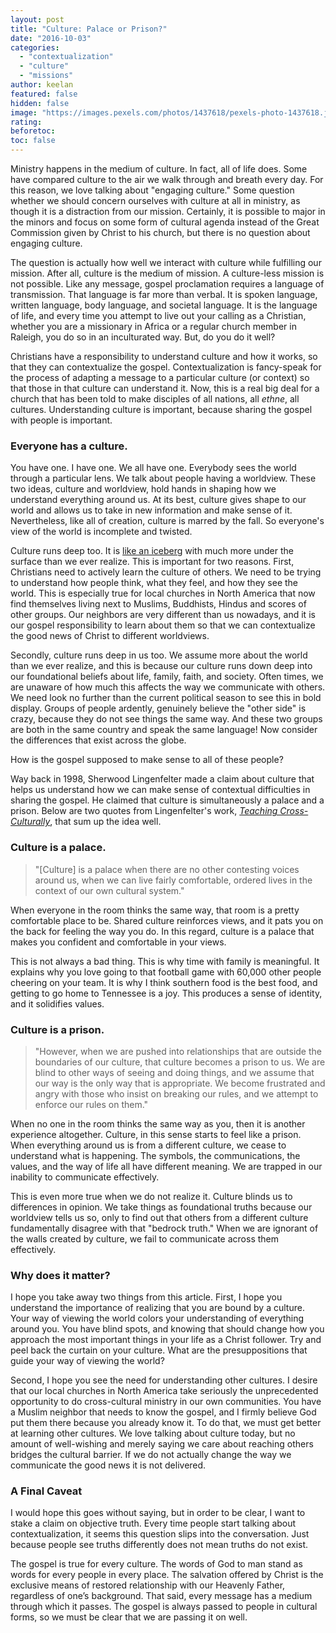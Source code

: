 ```yaml
---
layout: post
title: "Culture: Palace or Prison?"
date: "2016-10-03"
categories: 
  - "contextualization"
  - "culture"
  - "missions"
author: keelan
featured: false
hidden: false
image: "https://images.pexels.com/photos/1437618/pexels-photo-1437618.jpeg?auto=compress&cs=tinysrgb&w=1260&h=750&dpr=1"
rating:
beforetoc:
toc: false
---
```


Ministry happens in the medium of culture. In fact, all of life does. Some have compared culture to the air we walk through and breath every day. For this reason, we love talking about "engaging culture." Some question whether we should concern ourselves with culture at all in ministry, as though it is a distraction from our mission. Certainly, it is possible to major in the minors and focus on some form of cultural agenda instead of the Great Commission given by Christ to his church, but there is no question about engaging culture.

The question is actually how well we interact with culture while fulfilling our mission. After all, culture is the medium of mission. A culture-less mission is not possible. Like any message, gospel proclamation requires a language of transmission. That language is far more than verbal. It is spoken language, written language, body language, and societal language. It is the language of life, and every time you attempt to live out your calling as a Christian, whether you are a missionary in Africa or a regular church member in Raleigh, you do so in an inculturated way. But, do you do it well?

Christians have a responsibility to understand culture and how it works, so that they can contextualize the gospel. Contextualization is fancy-speak for the process of adapting a message to a particular culture (or context) so that those in that culture can understand it. Now, this is a real big deal for a church that has been told to make disciples of all nations, all _ethne_, all cultures. Understanding culture is important, because sharing the gospel with people is important.

### Everyone has a culture.

You have one. I have one. We all have one. Everybody sees the world through a particular lens. We talk about people having a worldview. These two ideas, culture and worldview, hold hands in shaping how we understand everything around us. At its best, culture gives shape to our world and allows us to take in new information and make sense of it. Nevertheless, like all of creation, culture is marred by the fall. So everyone's view of the world is incomplete and twisted.

Culture runs deep too. It is [like an iceberg](http://keelancook.com/2015/10/12/culture-is-like-an-iceberg-and-that-effects-your-ministry/) with much more under the surface than we ever realize. This is important for two reasons. First, Christians need to actively learn the culture of others. We need to be trying to understand how people think, what they feel, and how they see the world. This is especially true for local churches in North America that now find themselves living next to Muslims, Buddhists, Hindus and scores of other groups. Our neighbors are very different than us nowadays, and it is our gospel responsibility to learn about them so that we can contextualize the good news of Christ to different worldviews.

Secondly, culture runs deep in us too. We assume more about the world than we ever realize, and this is because our culture runs down deep into our foundational beliefs about life, family, faith, and society. Often times, we are unaware of how much this affects the way we communicate with others. We need look no further than the current political season to see this in bold display. Groups of people ardently, genuinely believe the "other side" is crazy, because they do not see things the same way. And these two groups are both in the same country and speak the same language! Now consider the differences that exist across the globe.

How is the gospel supposed to make sense to all of these people?

Way back in 1998, Sherwood Lingenfelter made a claim about culture that helps us understand how we can make sense of contextual difficulties in sharing the gospel. He claimed that culture is simultaneously a palace and a prison. Below are two quotes from Lingenfelter's work, [_Teaching Cross-Culturally_](https://www.amazon.com/Teaching-Cross-Culturally-Incarnational-Model-Learning/dp/0801026202), that sum up the idea well.

### Culture is a palace.

> "\[Culture\] is a palace when there are no other contesting voices around us, when we can live fairly comfortable, ordered lives in the context of our own cultural system."

When everyone in the room thinks the same way, that room is a pretty comfortable place to be. Shared culture reinforces views, and it pats you on the back for feeling the way you do. In this regard, culture is a palace that makes you confident and comfortable in your views.

This is not always a bad thing. This is why time with family is meaningful. It explains why you love going to that football game with 60,000 other people cheering on your team. It is why I think southern food is the best food, and getting to go home to Tennessee is a joy. This produces a sense of identity, and it solidifies values.

### Culture is a prison.

> "However, when we are pushed into relationships that are outside the boundaries of our culture, that culture becomes a prison to us. We are blind to other ways of seeing and doing things, and we assume that our way is the only way that is appropriate. We become frustrated and angry with those who insist on breaking our rules, and we attempt to enforce our rules on them."

When no one in the room thinks the same way as you, then it is another experience altogether. Culture, in this sense starts to feel like a prison. When everything around us is from a different culture, we cease to understand what is happening. The symbols, the communications, the values, and the way of life all have different meaning. We are trapped in our inability to communicate effectively.

This is even more true when we do not realize it. Culture blinds us to differences in opinion. We take things as foundational truths because our worldview tells us so, only to find out that others from a different culture fundamentally disagree with that "bedrock truth." When we are ignorant of the walls created by culture, we fail to communicate across them effectively.

### Why does it matter?

I hope you take away two things from this article. First, I hope you understand the importance of realizing that you are bound by a culture. Your way of viewing the world colors your understanding of everything around you. You have blind spots, and knowing that should change how you approach the most important things in your life as a Christ follower. Try and peel back the curtain on your culture. What are the presuppositions that guide your way of viewing the world?

Second, I hope you see the need for understanding other cultures. I desire that our local churches in North America take seriously the unprecedented opportunity to do cross-cultural ministry in our own communities. You have a Muslim neighbor that needs to know the gospel, and I firmly believe God put them there because you already know it. To do that, we must get better at learning other cultures. We love talking about culture today, but no amount of well-wishing and merely saying we care about reaching others bridges the cultural barrier. If we do not actually change the way we communicate the good news it is not delivered.

### A Final Caveat

I would hope this goes without saying, but in order to be clear, I want to stake a claim on objective truth. Every time people start talking about contextualization, it seems this question slips into the conversation. Just because people see truths differently does not mean truths do not exist.

The gospel is true for every culture. The words of God to man stand as words for every people in every place. The salvation offered by Christ is the exclusive means of restored relationship with our Heavenly Father, regardless of one’s background. That said, every message has a medium through which it passes. The gospel is always passed to people in cultural forms, so we must be clear that we are passing it on well.
